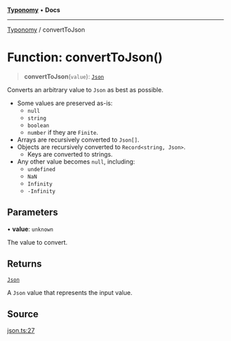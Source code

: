 [**Typonomy**](../README.md) • **Docs**

***

[Typonomy](../globals.md) / convertToJson

# Function: convertToJson()

> **convertToJson**(`value`): [`Json`](../type-aliases/Json.md)

Converts an arbitrary value to `Json` as best as possible.
* Some values are preserved as-is:
  *  `null`
  *  `string`
  *  `boolean`
  *  `number` if they are `Finite`.
* Arrays are recursively converted to `Json[]`.
* Objects are recursively converted to `Record<string, Json>`.
  * Keys are converted to strings.
* Any other value becomes `null`, including:
  * `undefined`
  * `NaN`
  * `Infinity`
  * `-Infinity`

## Parameters

• **value**: `unknown`

The value to convert.

## Returns

[`Json`](../type-aliases/Json.md)

A `Json` value that represents the input value.

## Source

[json.ts:27](https://github.com/softcraft-development/typonomy/blob/eea886e2cab97560257369acf8e7d17e5016c6e5/src/json.ts#L27)
